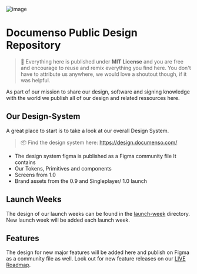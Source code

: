 ![image](https://github.com/documenso/design/assets/1309312/1f771460-6a0a-420c-9bfe-9a6019672b5b)


# Documenso Public Design Repository

> 🌱 Everything here is published under **MIT License** and you are free and encourage to reuse and remix everything you find here. You don't have to attribute us anywhere, we would love a shoutout though, if it was helpful.

As part of our mission to share our design, software and signing knowledge with the world we publish all of our design and related ressources here.

## Our Design-System

A great place to start is to take a look at our overall Design System.

> 📦 Find the design system here: https://design.documenso.com/

- The design system figma is published as a Figma community file It contains
- Our Tokens, Primitives and components
- Screens from 1.0
- Brand assets from the 0.9 and Singleplayer/ 1.0 launch

## Launch Weeks

The design of our launch weeks can be found in the [launch-week](/launch-week/) directory. New launch week will be added each launch week.

## Features

The design for new major features will be added here and publish on Figma as a community file as well. Look out for new feature releases on our [LIVE Roadmap](https://documen.so/live).
